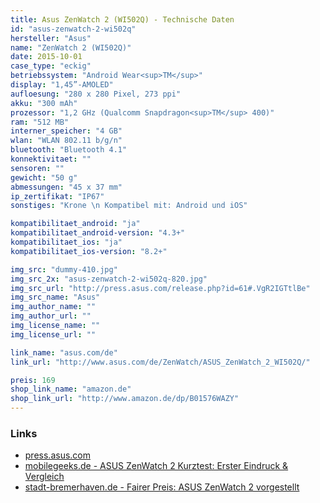 ```yaml
---
title: Asus ZenWatch 2 (WI502Q) - Technische Daten
id: "asus-zenwatch-2-wi502q"
hersteller: "Asus"
name: "ZenWatch 2 (WI502Q)"
date: 2015-10-01
case_type: "eckig"
betriebssystem: "Android Wear<sup>TM</sup>"
display: "1,45”-AMOLED"
aufloesung: "280 x 280 Pixel, 273 ppi"
akku: "300 mAh"
prozessor: "1,2 GHz (Qualcomm Snapdragon<sup>TM</sup> 400)"
ram: "512 MB"
interner_speicher: "4 GB"
wlan: "WLAN 802.11 b/g/n"
bluetooth: "Bluetooth 4.1"
konnektivitaet: ""
sensoren: ""
gewicht: "50 g"
abmessungen: "45 x 37 mm"
ip_zertifikat: "IP67"
sonstiges: "Krone \n Kompatibel mit: Android und iOS"

kompatibilitaet_android: "ja"
kompatibilitaet_android-version: "4.3+"
kompatibilitaet_ios: "ja"
kompatibilitaet_ios-version: "8.2+"

img_src: "dummy-410.jpg"
img_src_2x: "asus-zenwatch-2-wi502q-820.jpg"
img_src_url: "http://press.asus.com/release.php?id=61#.VgR2IGTtlBe"
img_src_name: "Asus"
img_author_name: ""
img_author_url: ""
img_license_name: ""
img_license_url: ""

link_name: "asus.com/de"
link_url: "http://www.asus.com/de/ZenWatch/ASUS_ZenWatch_2_WI502Q/"

preis: 169
shop_link_name: "amazon.de"
shop_link_url: "http://www.amazon.de/dp/B01576WAZY"
---
```


### Links
* [press.asus.com](http://press.asus.com/release.php?id=61#.VeDdH7ztlBc)
* [mobilegeeks.de - ASUS ZenWatch 2 Kurztest: Erster Eindruck & Vergleich](http://www.mobilegeeks.de/test/asus-zenwatch-2/)
* [stadt-bremerhaven.de - Fairer Preis: ASUS ZenWatch 2 vorgestellt](http://stadt-bremerhaven.de/fairer-preis-asus-zenwatch-2-vorgestellt/)
